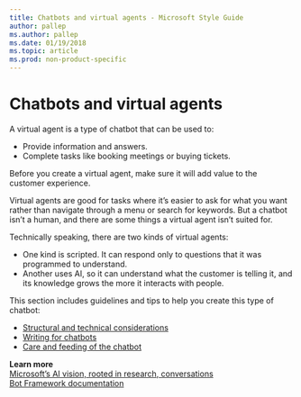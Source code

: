 ```yaml
---
title: Chatbots and virtual agents - Microsoft Style Guide
author: pallep
ms.author: pallep
ms.date: 01/19/2018
ms.topic: article
ms.prod: non-product-specific
---
```


# Chatbots and virtual agents

A virtual agent is a type of chatbot that can be used to:

- Provide information and answers. 
- Complete tasks like booking meetings or buying tickets.

Before you create a virtual agent, make sure it will add value to the customer experience. 

Virtual agents are good for tasks where it’s easier to ask for what you want rather than navigate through a menu 
or search for keywords. But a chatbot isn’t a human, and there are some things a virtual agent isn’t suited for. 

Technically speaking, there are two kinds of virtual agents: 

- One kind is scripted. It can respond only to questions that it was programmed to understand. 
- Another uses AI, so it can understand what the customer is telling it, and its knowledge grows the more it interacts with people. 

This section includes guidelines and tips to help you create this type of chatbot:

- [Structural and technical considerations](~/chatbots-virtual-agents/structural-technical-considerations.md)
- [Writing for chatbots](~/chatbots-virtual-agents/writing-chatbots.md)
- [Care and feeding of the chatbot](~/chatbots-virtual-agents/care-feeding-chatbot.md)

**Learn more**  
[Microsoft’s AI vision, rooted in research, conversations](https://news.microsoft.com/features/microsofts-ai-vision-rooted-in-research-conversations/#yAYKtrYjvRHKCYmc.97)  
[Bot Framework documentation](https://docs.microsoft.com/bot-framework/) 
